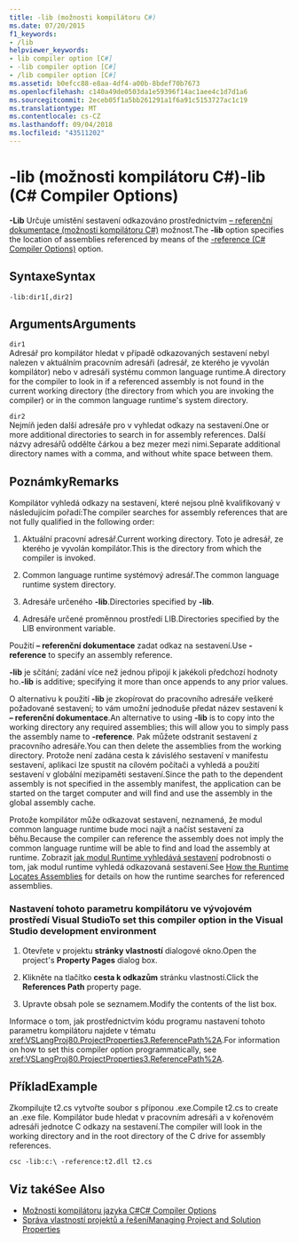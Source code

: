 ```yaml
---
title: -lib (možnosti kompilátoru C#)
ms.date: 07/20/2015
f1_keywords:
- /lib
helpviewer_keywords:
- lib compiler option [C#]
- -lib compiler option [C#]
- /lib compiler option [C#]
ms.assetid: b0efcc88-e8aa-4df4-a00b-8bdef70b7673
ms.openlocfilehash: c140a49de0503da1e59396f14ac1aee4c1d7d1a6
ms.sourcegitcommit: 2eceb05f1a5bb261291a1f6a91c5153727ac1c19
ms.translationtype: MT
ms.contentlocale: cs-CZ
ms.lasthandoff: 09/04/2018
ms.locfileid: "43511202"
---
```

# <a name="-lib-c-compiler-options"></a><span data-ttu-id="7ef87-102">-lib (možnosti kompilátoru C#)</span><span class="sxs-lookup"><span data-stu-id="7ef87-102">-lib (C# Compiler Options)</span></span>
<span data-ttu-id="7ef87-103">**-Lib** Určuje umístění sestavení odkazováno prostřednictvím [– referenční dokumentace (možnosti kompilátoru C#)](../../../csharp/language-reference/compiler-options/reference-compiler-option.md) možnost.</span><span class="sxs-lookup"><span data-stu-id="7ef87-103">The **-lib** option specifies the location of assemblies referenced by means of the [-reference (C# Compiler Options)](../../../csharp/language-reference/compiler-options/reference-compiler-option.md) option.</span></span>  
  
## <a name="syntax"></a><span data-ttu-id="7ef87-104">Syntaxe</span><span class="sxs-lookup"><span data-stu-id="7ef87-104">Syntax</span></span>  
  
```console  
-lib:dir1[,dir2]  
```  
  
## <a name="arguments"></a><span data-ttu-id="7ef87-105">Arguments</span><span class="sxs-lookup"><span data-stu-id="7ef87-105">Arguments</span></span>  
 `dir1`  
 <span data-ttu-id="7ef87-106">Adresář pro kompilátor hledat v případě odkazovaných sestavení nebyl nalezen v aktuálním pracovním adresáři (adresář, ze kterého je vyvolán kompilátor) nebo v adresáři systému common language runtime.</span><span class="sxs-lookup"><span data-stu-id="7ef87-106">A directory for the compiler to look in if a referenced assembly is not found in the current working directory (the directory from which you are invoking the compiler) or in the common language runtime's system directory.</span></span>  
  
 `dir2`  
 <span data-ttu-id="7ef87-107">Nejmíň jeden další adresáře pro v vyhledat odkazy na sestavení.</span><span class="sxs-lookup"><span data-stu-id="7ef87-107">One or more additional directories to search in for assembly references.</span></span> <span data-ttu-id="7ef87-108">Další názvy adresářů oddělte čárkou a bez mezer mezi nimi.</span><span class="sxs-lookup"><span data-stu-id="7ef87-108">Separate additional directory names with a comma, and without white space between them.</span></span>  
  
## <a name="remarks"></a><span data-ttu-id="7ef87-109">Poznámky</span><span class="sxs-lookup"><span data-stu-id="7ef87-109">Remarks</span></span>  
 <span data-ttu-id="7ef87-110">Kompilátor vyhledá odkazy na sestavení, které nejsou plně kvalifikovaný v následujícím pořadí:</span><span class="sxs-lookup"><span data-stu-id="7ef87-110">The compiler searches for assembly references that are not fully qualified in the following order:</span></span>  
  
1.  <span data-ttu-id="7ef87-111">Aktuální pracovní adresář.</span><span class="sxs-lookup"><span data-stu-id="7ef87-111">Current working directory.</span></span> <span data-ttu-id="7ef87-112">Toto je adresář, ze kterého je vyvolán kompilátor.</span><span class="sxs-lookup"><span data-stu-id="7ef87-112">This is the directory from which the compiler is invoked.</span></span>  
  
2.  <span data-ttu-id="7ef87-113">Common language runtime systémový adresář.</span><span class="sxs-lookup"><span data-stu-id="7ef87-113">The common language runtime system directory.</span></span>  
  
3.  <span data-ttu-id="7ef87-114">Adresáře určeného **-lib**.</span><span class="sxs-lookup"><span data-stu-id="7ef87-114">Directories specified by **-lib**.</span></span>  
  
4.  <span data-ttu-id="7ef87-115">Adresáře určené proměnnou prostředí LIB.</span><span class="sxs-lookup"><span data-stu-id="7ef87-115">Directories specified by the LIB environment variable.</span></span>  
  
 <span data-ttu-id="7ef87-116">Použití **– referenční dokumentace** zadat odkaz na sestavení.</span><span class="sxs-lookup"><span data-stu-id="7ef87-116">Use **-reference** to specify an assembly reference.</span></span>  
  
 <span data-ttu-id="7ef87-117">**-lib** je sčítání; zadání více než jednou připojí k jakékoli předchozí hodnoty ho.</span><span class="sxs-lookup"><span data-stu-id="7ef87-117">**-lib** is additive; specifying it more than once appends to any prior values.</span></span>  
  
 <span data-ttu-id="7ef87-118">O alternativu k použití **-lib** je zkopírovat do pracovního adresáře veškeré požadované sestavení; to vám umožní jednoduše předat název sestavení k **– referenční dokumentace**.</span><span class="sxs-lookup"><span data-stu-id="7ef87-118">An alternative to using **-lib** is to copy into the working directory any required assemblies; this will allow you to simply pass the assembly name to **-reference**.</span></span> <span data-ttu-id="7ef87-119">Pak můžete odstranit sestavení z pracovního adresáře.</span><span class="sxs-lookup"><span data-stu-id="7ef87-119">You can then delete the assemblies from the working directory.</span></span> <span data-ttu-id="7ef87-120">Protože není zadána cesta k závislého sestavení v manifestu sestavení, aplikaci lze spustit na cílovém počítači a vyhledá a použití sestavení v globální mezipaměti sestavení.</span><span class="sxs-lookup"><span data-stu-id="7ef87-120">Since the path to the dependent assembly is not specified in the assembly manifest, the application can be started on the target computer and will find and use the assembly in the global assembly cache.</span></span>  
  
 <span data-ttu-id="7ef87-121">Protože kompilátor může odkazovat sestavení, neznamená, že modul common language runtime bude moci najít a načíst sestavení za běhu.</span><span class="sxs-lookup"><span data-stu-id="7ef87-121">Because the compiler can reference the assembly does not imply the common language runtime will be able to find and load the assembly at runtime.</span></span> <span data-ttu-id="7ef87-122">Zobrazit [jak modul Runtime vyhledává sestavení](../../../framework/deployment/how-the-runtime-locates-assemblies.md) podrobnosti o tom, jak modul runtime vyhledá odkazovaná sestavení.</span><span class="sxs-lookup"><span data-stu-id="7ef87-122">See [How the Runtime Locates Assemblies](../../../framework/deployment/how-the-runtime-locates-assemblies.md) for details on how the runtime searches for referenced assemblies.</span></span>  
  
### <a name="to-set-this-compiler-option-in-the-visual-studio-development-environment"></a><span data-ttu-id="7ef87-123">Nastavení tohoto parametru kompilátoru ve vývojovém prostředí Visual Studio</span><span class="sxs-lookup"><span data-stu-id="7ef87-123">To set this compiler option in the Visual Studio development environment</span></span>  
  
1.  <span data-ttu-id="7ef87-124">Otevřete v projektu **stránky vlastností** dialogové okno.</span><span class="sxs-lookup"><span data-stu-id="7ef87-124">Open the project's **Property Pages** dialog box.</span></span>  
  
2.  <span data-ttu-id="7ef87-125">Klikněte na tlačítko **cesta k odkazům** stránku vlastností.</span><span class="sxs-lookup"><span data-stu-id="7ef87-125">Click the **References Path** property page.</span></span>  
  
3.  <span data-ttu-id="7ef87-126">Upravte obsah pole se seznamem.</span><span class="sxs-lookup"><span data-stu-id="7ef87-126">Modify the contents of the list box.</span></span>  
  
 <span data-ttu-id="7ef87-127">Informace o tom, jak prostřednictvím kódu programu nastavení tohoto parametru kompilátoru najdete v tématu <xref:VSLangProj80.ProjectProperties3.ReferencePath%2A>.</span><span class="sxs-lookup"><span data-stu-id="7ef87-127">For information on how to set this compiler option programmatically, see <xref:VSLangProj80.ProjectProperties3.ReferencePath%2A>.</span></span>  
  
## <a name="example"></a><span data-ttu-id="7ef87-128">Příklad</span><span class="sxs-lookup"><span data-stu-id="7ef87-128">Example</span></span>  
 <span data-ttu-id="7ef87-129">Zkompilujte t2.cs vytvořte soubor s příponou .exe.</span><span class="sxs-lookup"><span data-stu-id="7ef87-129">Compile t2.cs to create an .exe file.</span></span> <span data-ttu-id="7ef87-130">Kompilátor bude hledat v pracovním adresáři a v kořenovém adresáři jednotce C odkazy na sestavení.</span><span class="sxs-lookup"><span data-stu-id="7ef87-130">The compiler will look in the working directory and in the root directory of the C drive for assembly references.</span></span>  
  
```console  
csc -lib:c:\ -reference:t2.dll t2.cs  
```  
  
## <a name="see-also"></a><span data-ttu-id="7ef87-131">Viz také</span><span class="sxs-lookup"><span data-stu-id="7ef87-131">See Also</span></span>

- [<span data-ttu-id="7ef87-132">Možnosti kompilátoru jazyka C#</span><span class="sxs-lookup"><span data-stu-id="7ef87-132">C# Compiler Options</span></span>](../../../csharp/language-reference/compiler-options/index.md)  
- [<span data-ttu-id="7ef87-133">Správa vlastností projektů a řešení</span><span class="sxs-lookup"><span data-stu-id="7ef87-133">Managing Project and Solution Properties</span></span>](/visualstudio/ide/managing-project-and-solution-properties)
